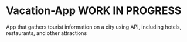 # Vacation-App WORK IN PROGRESS
App that gathers tourist information on a city using API, including hotels, restaurants, and other attractions

